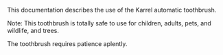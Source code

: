 This documentation describes the use of the Karrel automatic toothbrush.

Note:  This toothbrush is totally safe to use for children, adults, pets, and wildlife, and trees.

The toothbrush requires patience aplently.